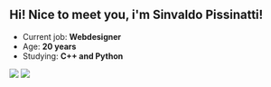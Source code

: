 ## Hi! Nice to meet you, i'm Sinvaldo Pissinatti!
<ul>
  <li>Current job: <strong>Webdesigner</strong></li>
  <li>Age: <strong>20 years</strong></li>
  <li>Studying: <strong>C++ and Python</strong></li>
</ul>

<div>
  <img src="https://github-readme-stats.vercel.app/api?username=sinvaldodev&show_icons=true&theme=dark">
  <img src="https://github-readme-stats.vercel.app/api/top-langs/?username=anuraghazra&hide_progress=true">
</div>
